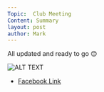 ```yaml
---
Topic:  Club Meeting
Content: Summary
layout: post
author: Mark
---
```

All updated and ready to go 😊

![ALT TEXT](https://scontent.fbhx6-1.fna.fbcdn.net/v/t1.6435-9/71641015_2306391166154637_3156869686331703296_n.jpg?_nc_cat=106&ccb=1-7&_nc_sid=dd63ad&_nc_ohc=Gpq9SRKJwBMAX9rv-Ph&_nc_ht=scontent.fbhx6-1.fna&edm=AKK4YLsEAAAA&oh=00_AfCrkfU_sXA5Bbmgnsxbtni0vlyk4dxcqgy5kySQ9QoMeg&oe=654E3CFA)

* [Facebook Link](https://www.facebook.com/1481985248595237/posts/2306391642821256/)


